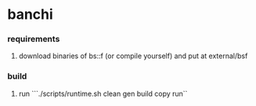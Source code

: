 # banchi

### requirements

1. download binaries of bs::f (or compile yourself) and put at external/bsf

### build

1. run ```./scripts/runtime.sh clean gen build copy run``
